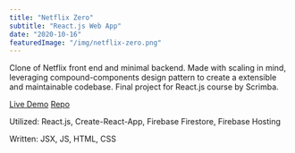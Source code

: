 ```yaml
---
title: "Netflix Zero"
subtitle: "React.js Web App"
date: "2020-10-16"
featuredImage: "/img/netflix-zero.png"
---
```


Clone of Netflix front end and minimal backend. Made with scaling in mind, leveraging compound-components design pattern to create a extensible and maintainable codebase. Final project for React.js course by Scrimba. 

[Live Demo](https://netflix-zero.web.app) [Repo](https://github.com/coffee-dan/netflix-clone)

Utilized: React.js, Create-React-App, Firebase Firestore, Firebase Hosting

Written: JSX, JS, HTML, CSS